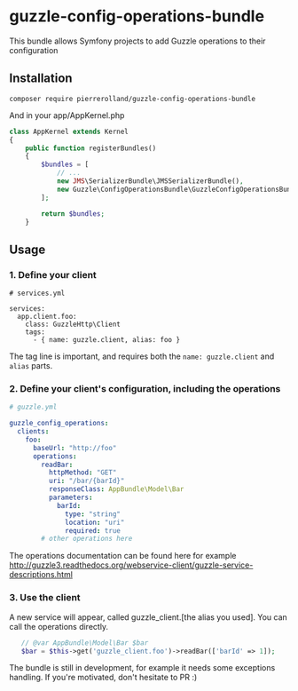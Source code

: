 # guzzle-config-operations-bundle
This bundle allows Symfony projects to add Guzzle operations to their configuration

## Installation
`composer require pierrerolland/guzzle-config-operations-bundle`

And in your app/AppKernel.php
```php
class AppKernel extends Kernel
{
    public function registerBundles()
    {
        $bundles = [
            // ...
            new JMS\SerializerBundle\JMSSerializerBundle(),
            new Guzzle\ConfigOperationsBundle\GuzzleConfigOperationsBundle()
        ];

        return $bundles;
    }
```

## Usage

### 1. Define your client

```ỳaml
# services.yml

services:
  app.client.foo:
    class: GuzzleHttp\Client
    tags:
      - { name: guzzle.client, alias: foo }
```
The tag line is important, and requires both the `name: guzzle.client` and `alias` parts.

### 2. Define your client's configuration, including the operations

```yaml
# guzzle.yml

guzzle_config_operations:
  clients:
    foo:
      baseUrl: "http://foo"
      operations:
        readBar:
          httpMethod: "GET"
          uri: "/bar/{barId}"
          responseClass: AppBundle\Model\Bar
          parameters:
            barId:
              type: "string"
              location: "uri"
              required: true
        # other operations here
```

The operations documentation can be found here for example http://guzzle3.readthedocs.org/webservice-client/guzzle-service-descriptions.html

### 3. Use the client

A new service will appear, called guzzle_client.[the alias you used]. You can call the operations directly.

```php
   // @var AppBundle\Model\Bar $bar
   $bar = $this->get('guzzle_client.foo')->readBar(['barId' => 1]);
```

The bundle is still in development, for example it needs some exceptions handling. If you're motivated, don't hesitate to PR :)

